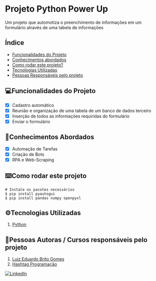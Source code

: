 # Projeto Python Power Up
Um projeto que automotiza o preenchimento de informações em um formulário através de uma tabela de informações
## Índice
- <a href="#funcionalidades">Funcionalidades do Projeto</a>
- <a href="#conhecimentos">Conhecimentos abordados</a>
- <a href="#rodar">Como rodar este projeto?</a>
- <a href="#tecnologias">Tecnologias Utilizadas</a>
- <a href="#autores">Pessoas Responsáveis pelo projeto</a>


## 💻Funcionalidades do Projeto

- [x] Cadastro automático
- [x] Reunião e organização de uma tabela de um banco de dados terceiro
- [x] Inserção de todos as informações requiridas do formulário
- [x] Enviar o formulário

## 📔Conhecimentos Abordados
- [x] Automação de Tarefas
- [x] Criação de Bots
- [x] RPA e Web-Scraping

## ⌨️Como rodar este projeto
```
# Instale os pacotes necessários
$ pip install pyautogui
$ pip install pandas numpy openpyxl
```

## ⚙️Tecnologias Utilizadas
1. [Python](https://www.python.org/downloads/)

## 📄Pessoas Autoras / Cursos responsáveis pelo projeto
1. [Luiz Eduardo Brito Gomes](https://github.com/Luiz-BG)
2. [Hashtag Programação](https://www.hashtagtreinamentos.com)

<a href="https://www.linkedin.com/in/luizeduardobritogomes">![LinkedIn](https://img.shields.io/badge/linkedin-%230077B5.svg?style=for-the-badge&logo=linkedin&logoColor=white)</a>